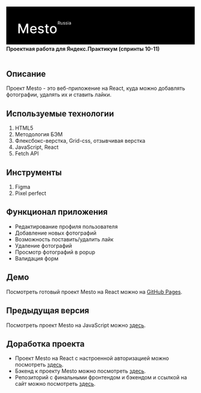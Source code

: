 <img src="./screenshots/mesto.png" alt="Проект: Место" width=600 /><br>
**Проектная работа для Яндекс.Практикум (спринты 10-11)** <br><br>

## Описание
Проект Mesto - это веб-приложение на React, куда можно добавлять фотографии, удалять их и ставить лайки.

## Используемые технологии
1. HTML5
2. Методология БЭМ
3. Флексбокс-верстка, Grid-css, отзывчивая верстка
4. JavaScript, React
5. Fetch API

## Инструменты
1. Figma
2. Pixel perfect

## Функционал приложения
* Редактирование профиля пользователя
* Добавление новых фотографий
* Возможность поставить/удалить лайк
* Удаление фотографий
* Просмотр фотографий в popup
* Валидация форм

## Демо
Посмотреть готовый проект Mesto на React можно на [GitHub Pages](https://ivkrylova.github.io/mesto-react/).

## Предыдущая версия
Посмотреть проект Mesto на JavaScript можно [здесь](hhttps://github.com/IVKrylova/mesto).

## Доработка проекта
* Проект Mesto на React с настроенной авторизацией можно посмотреть [здесь](https://github.com/IVKrylova/react-mesto-auth).
* Бэкенд к проекту Mesto можно посмотреть [здесь](https://github.com/IVKrylova/express-mesto-gha).
* Репозиторий с финальными фронтендом и бэкендом и ссылкой на сайт можно посмотреть [здесь](https://github.com/IVKrylova/react-mesto-api-full).
